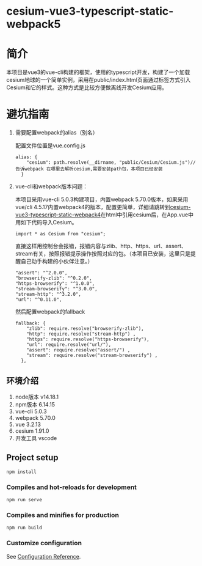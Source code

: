 # cesium-vue3-typescript-static-webpack5

# 简介
本项目是vue3的vue-cli构建的框架，使用的typescript开发，构建了一个加载cesium地球的一个简单实例，采用在public/index.html页面通过标签方式引入Cesium和它的样式。这种方式是比较方便做离线开发Cesium应用。
# 避坑指南
1. 需要配置webpack的alias（别名）

    配置文件位置是vue.config.js
    ```
    alias: {
        "cesium": path.resolve(__dirname, "public/Cesium/Cesium.js")// 告诉webpack 在哪里去解析cesium,需要安装path包，本项目已经安装
      }
    ``` 
2. vue-cli和webpack版本问题：
    
    本项目采用vue-cli 5.0.3构建项目，内置webpack 5.70.0版本，如果采用vue/cli 4.5.17内置webpack4的版本，配置更简单，详细请跳转到[cesium-vue3-typescript-static-webpack4]()在html中引用cesium后，在App.vue中用如下代码导入Cesium。
    ```
    import * as Cesium from "cesium";
    ```
    直接这样用控制台会报错，报错内容与zlib、http、https、url、assert、stream有关，按照报错提示操作按照对应的包。（本项目已安装，这里只是提醒自己动手构建的小伙伴注意。）
    ```
    "assert": "^2.0.0",
    "browserify-zlib": "^0.2.0",
    "https-browserify": "^1.0.0",
    "stream-browserify": "^3.0.0",
    "stream-http": "^3.2.0",
    "url": "^0.11.0",
    ```
    然后配置webpack的fallback
    ```
    fallback: {
        "zlib": require.resolve("browserify-zlib"),
        "http": require.resolve("stream-http") ,
        "https": require.resolve("https-browserify"),
        "url": require.resolve("url/"),
        "assert": require.resolve("assert/") ,
        "stream": require.resolve("stream-browserify") ,
      },
    ```
    


## 环境介绍
1. node版本 v14.18.1
2. npm版本 6.14.15
3. vue-cli 5.0.3
4. webpack 5.70.0
5. vue 3.2.13
6. cesium 1.91.0
7. 开发工具 vscode
## Project setup
```
npm install
```

### Compiles and hot-reloads for development
```
npm run serve
```

### Compiles and minifies for production
```
npm run build
```

### Customize configuration
See [Configuration Reference](https://cli.vuejs.org/config/).
